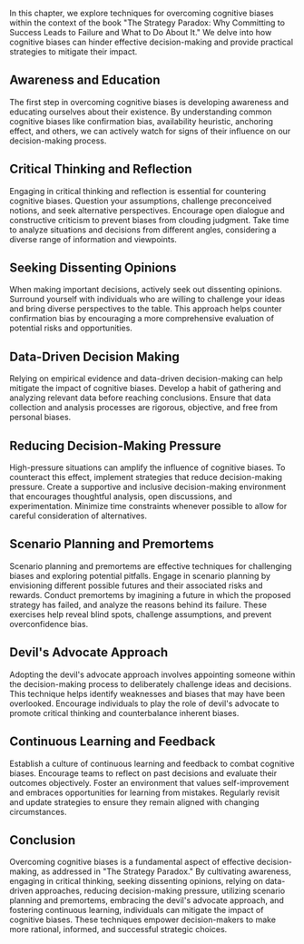 
In this chapter, we explore techniques for overcoming cognitive biases within the context of the book "The Strategy Paradox: Why Committing to Success Leads to Failure and What to Do About It." We delve into how cognitive biases can hinder effective decision-making and provide practical strategies to mitigate their impact.

## Awareness and Education

The first step in overcoming cognitive biases is developing awareness and educating ourselves about their existence. By understanding common cognitive biases like confirmation bias, availability heuristic, anchoring effect, and others, we can actively watch for signs of their influence on our decision-making process.

## Critical Thinking and Reflection

Engaging in critical thinking and reflection is essential for countering cognitive biases. Question your assumptions, challenge preconceived notions, and seek alternative perspectives. Encourage open dialogue and constructive criticism to prevent biases from clouding judgment. Take time to analyze situations and decisions from different angles, considering a diverse range of information and viewpoints.

## Seeking Dissenting Opinions

When making important decisions, actively seek out dissenting opinions. Surround yourself with individuals who are willing to challenge your ideas and bring diverse perspectives to the table. This approach helps counter confirmation bias by encouraging a more comprehensive evaluation of potential risks and opportunities.

## Data-Driven Decision Making

Relying on empirical evidence and data-driven decision-making can help mitigate the impact of cognitive biases. Develop a habit of gathering and analyzing relevant data before reaching conclusions. Ensure that data collection and analysis processes are rigorous, objective, and free from personal biases.

## Reducing Decision-Making Pressure

High-pressure situations can amplify the influence of cognitive biases. To counteract this effect, implement strategies that reduce decision-making pressure. Create a supportive and inclusive decision-making environment that encourages thoughtful analysis, open discussions, and experimentation. Minimize time constraints whenever possible to allow for careful consideration of alternatives.

## Scenario Planning and Premortems

Scenario planning and premortems are effective techniques for challenging biases and exploring potential pitfalls. Engage in scenario planning by envisioning different possible futures and their associated risks and rewards. Conduct premortems by imagining a future in which the proposed strategy has failed, and analyze the reasons behind its failure. These exercises help reveal blind spots, challenge assumptions, and prevent overconfidence bias.

## Devil's Advocate Approach

Adopting the devil's advocate approach involves appointing someone within the decision-making process to deliberately challenge ideas and decisions. This technique helps identify weaknesses and biases that may have been overlooked. Encourage individuals to play the role of devil's advocate to promote critical thinking and counterbalance inherent biases.

## Continuous Learning and Feedback

Establish a culture of continuous learning and feedback to combat cognitive biases. Encourage teams to reflect on past decisions and evaluate their outcomes objectively. Foster an environment that values self-improvement and embraces opportunities for learning from mistakes. Regularly revisit and update strategies to ensure they remain aligned with changing circumstances.

Conclusion
----------

Overcoming cognitive biases is a fundamental aspect of effective decision-making, as addressed in "The Strategy Paradox." By cultivating awareness, engaging in critical thinking, seeking dissenting opinions, relying on data-driven approaches, reducing decision-making pressure, utilizing scenario planning and premortems, embracing the devil's advocate approach, and fostering continuous learning, individuals can mitigate the impact of cognitive biases. These techniques empower decision-makers to make more rational, informed, and successful strategic choices.
